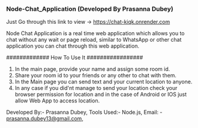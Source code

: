 ### Node-Chat_Application (Developed By Prasanna Dubey)

Just Go through this link to view -> https://chat-kiqk.onrender.com

 Node Chat Application is a real time web application which allows you to chat without any wait or page reload, similar
  to WhatsApp or other chat application you can chat through this web application.
  
  ############# How To Use It #################
  1. In the main page, provide your name and assign some room id.
  2. Share your room id to your friends or any other to chat with them.
  3. In the Main page you can send text and your current location to anyone.
  4. In any case if you did'nt manage to send your location check your browser permission for location and in the case of Android or IOS just allow Web App to access location.
  
  Developed By:-  Prasanna Dubey,
  Tools Used:- Node.js,
  Email: - prasanna.dubey13@gmail.com,

  

